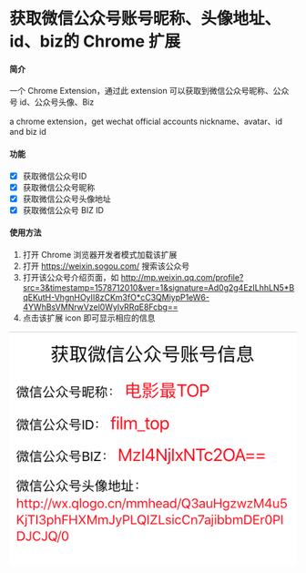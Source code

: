 # 获取微信公众号账号昵称、头像地址、id、biz的 Chrome 扩展

#### 简介

一个  Chrome Extension，通过此 extension 可以获取到微信公众号昵称、公众号 id、公众号头像、Biz

a chrome extension，get wechat official accounts nickname、avatar、id and biz id



#### 功能

- [x] 获取微信公众号ID
- [x] 获取微信公众号昵称
- [x] 获取微信公众号头像地址
- [x] 获取微信公众号 BIZ ID

#### 使用方法
1. 打开 Chrome 浏览器开发者模式加载该扩展
2. 打开 https://weixin.sogou.com/ 搜索该公众号
2. 打开该公众号介绍页面，如 http://mp.weixin.qq.com/profile?src=3&timestamp=1578712010&ver=1&signature=Ad0g2g4EzILhhLN5*BqEKutH-VhgnHOyII8zCKm3fO*cC3QMiypP1eW6-4YWhBsVMNrwVzel0WyIvRRqE8Fcbg==
3. 点击该扩展 icon 即可显示相应的信息

![demo](https://github.com/william-sv/getWechatOfficialAccountsAccountInfo/blob/master/img/demo.png)